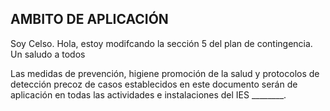 ## AMBITO DE APLICACIÓN

Soy Celso.
Hola, estoy modifcando la sección 5 del plan de contingencia.
Un saludo a todos

Las medidas de prevención, higiene promoción de la salud y protocolos
de detección precoz de casos establecidos en este documento serán de
aplicación en todas las actividades e instalaciones del IES
\_\_\_\_\_\_\_\_.

 
